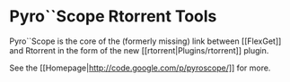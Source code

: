 # Pyro``Scope Rtorrent Tools
Pyro``Scope is the core of the (formerly missing) link between [[FlexGet]] and Rtorrent in the form of the new [[rtorrent|Plugins/rtorrent]] plugin.

See the [[Homepage|http://code.google.com/p/pyroscope/]] for more.
